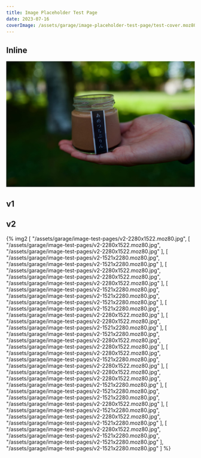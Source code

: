 ```yaml
---
title: Image Placeholder Test Page
date: 2023-07-16
coverImage: /assets/garage/image-placeholder-test-page/test-cover.moz80.jpg
---
```


## Inline

![](/assets/garage/image-test-pages/v2-2280x1522.moz80.jpg)

## v1

## v2

{% img2 [
    "/assets/garage/image-test-pages/v2-2280x1522.moz80.jpg",
    [
        "/assets/garage/image-test-pages/v2-2280x1522.moz80.jpg",
        "/assets/garage/image-test-pages/v2-2280x1522.moz80.jpg"
    ],
    [
        "/assets/garage/image-test-pages/v2-1521x2280.moz80.jpg",
        "/assets/garage/image-test-pages/v2-1521x2280.moz80.jpg"
    ],
    [
        "/assets/garage/image-test-pages/v2-2280x1522.moz80.jpg",
        "/assets/garage/image-test-pages/v2-2280x1522.moz80.jpg",
        "/assets/garage/image-test-pages/v2-2280x1522.moz80.jpg"
    ],
    [
        "/assets/garage/image-test-pages/v2-1521x2280.moz80.jpg",
        "/assets/garage/image-test-pages/v2-1521x2280.moz80.jpg",
        "/assets/garage/image-test-pages/v2-1521x2280.moz80.jpg"
    ],
    [
        "/assets/garage/image-test-pages/v2-1521x2280.moz80.jpg",
        "/assets/garage/image-test-pages/v2-2280x1522.moz80.jpg"
    ],
    [
        "/assets/garage/image-test-pages/v2-2280x1522.moz80.jpg",
        "/assets/garage/image-test-pages/v2-1521x2280.moz80.jpg"
    ],
    [
        "/assets/garage/image-test-pages/v2-1521x2280.moz80.jpg",
        "/assets/garage/image-test-pages/v2-2280x1522.moz80.jpg",
        "/assets/garage/image-test-pages/v2-2280x1522.moz80.jpg"
    ],
    [
        "/assets/garage/image-test-pages/v2-2280x1522.moz80.jpg",
        "/assets/garage/image-test-pages/v2-1521x2280.moz80.jpg",
        "/assets/garage/image-test-pages/v2-2280x1522.moz80.jpg"
    ],
    [
        "/assets/garage/image-test-pages/v2-2280x1522.moz80.jpg",
        "/assets/garage/image-test-pages/v2-2280x1522.moz80.jpg",
        "/assets/garage/image-test-pages/v2-1521x2280.moz80.jpg"
    ],
    [
        "/assets/garage/image-test-pages/v2-1521x2280.moz80.jpg",
        "/assets/garage/image-test-pages/v2-1521x2280.moz80.jpg",
        "/assets/garage/image-test-pages/v2-2280x1522.moz80.jpg"
    ],
    [
        "/assets/garage/image-test-pages/v2-1521x2280.moz80.jpg",
        "/assets/garage/image-test-pages/v2-2280x1522.moz80.jpg",
        "/assets/garage/image-test-pages/v2-1521x2280.moz80.jpg"
    ],
    [
        "/assets/garage/image-test-pages/v2-2280x1522.moz80.jpg",
        "/assets/garage/image-test-pages/v2-1521x2280.moz80.jpg",
        "/assets/garage/image-test-pages/v2-1521x2280.moz80.jpg"
    ],
    "/assets/garage/image-test-pages/v2-1521x2280.moz80.jpg"
] %}
